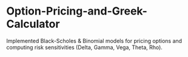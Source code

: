 # Option-Pricing-and-Greek-Calculator
Implemented Black-Scholes &amp; Binomial models for pricing options and computing risk sensitivities (Delta, Gamma, Vega, Theta, Rho).

